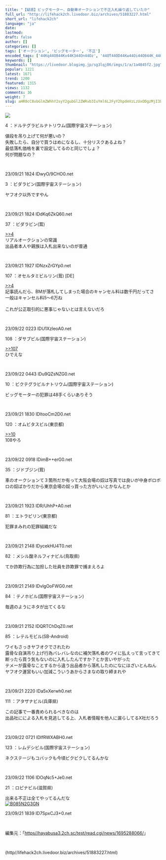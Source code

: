 ```yaml
---
title: "【疑惑】ビッグモーター、自動車オークションで不正入札繰り返していたか"
full_url: "http://lifehack2ch.livedoor.biz/archives/51883227.html"
short_url: "lifehack2ch"
language: "ja"
date: 
lastmod: 
draft: false
author: []
categories: []
tags: ['オークション', 'ビッグモーター', '不正']
encoded_tags: ['44Kq44O844Kv44K344On44Oz', '44OT44OD44Kw44Oi44O844K_44O8', '5LiN5q2j']
keywords: []
thumbnail: "https://livedoor.blogimg.jp/sg3lqj86/imgs/1/a/1a4845f2.jpg"
popular: 1221
latest: 1671
trend: 1200
featured: 1315
views: 1132
comments: 36
weight: 7
slug: aHR0cC8vbGlmZWhhY2syY2gubGl2ZWRvb3IuYml6L2FyY2hpdmVzLzUxODgzMjI3Lmh0bWw=
---
```


![](https://livedoor.blogimg.jp/sg3lqj86/imgs/1/a/1a4845f2.jpg)

<div><p class='t_name'>4 ：ドルテグラビルナトリウム(国際宇宙ステーション) </p> <p class='r1'>値段を吊り上げて何が悪いの？ <br> 失敗したら、自分で買うはめになるし、十分リスクあるよね？ <br> 最低落札価格を裏で設定してるのと同じでしょ？ <br> 何が問題なの？ </p><br><p>23/09/21 1824 IDwyO/9CHO0.net</p> <p class='t_name'>3 ：ビダラビン(国際宇宙ステーション) </p> <p class='r4'>ヤフオク以外ですやん </p><br><p>23/09/21 1824 IDdKq6ZkQ60.net</p> <p class='t_name_res'>37 ：ビダラビン(茸) </p> <p class='r4'><a href='#res_4'>>>4</a> <br> リアルオークションの常識 <br> 出品者本人や親族は入札出来ないのが普通 </p><br><p>23/09/21 1927 IDNzxZrGYp0.net</p> <p class='t_name_res'>107 ：オセルタミビルリン(茸) [DE]</p> <p class='r4'><a href='#res_4'>>>4</a> <br> 記事読んだら、BMが落札してしまった場合のキャンセル料は数千円だってさ <br> 一般はキャンセル料5〜6万ね <br> <br> これが公正取引的に悪事じゃないとは言えないだろ </p><br><p>23/09/22 0223 IDU1XzleoA0.net</p> <p class='t_name_res'>108 ：ダサブビル(国際宇宙ステーション) </p> <p class='r4'><a href='#res_107'>>>107</a> <br> ひでえな </p><br><p>23/09/22 0443 IDu9QZsNZG0.net</p> <p class='t_name'>10 ：ビクテグラビルナトリウム(国際宇宙ステーション) </p> <p class='r4'>ビッグモーターの犯罪は48手くらいありそう </p><br><p>23/09/21 1830 IDltooCm2D0.net</p> <p class='t_name_res'>120 ：オムビタスビル(東京都) </p> <p class='r4'><a href='#res_10'>>>10</a> <br> 108やろ </p><br><p>23/09/22 0918 IDimB++erG0.net</p> <p class='t_name'>35 ：ジドブジン(茸) </p> <p class='r4'>車のオークションて３箇所だか有って大阪会場の奴は写真では良いが中身ボロボロの奴ばかりだから東京会場の奴っ買った方がいいとかなんとか </p><br><p>23/09/21 1923 IDR/UhhP+A0.net</p> <p class='t_name'>81 ：エトラビリン(東京都) </p> <p class='r4'>犯罪まみれの犯罪組織だな </p><br><p>23/09/21 2148 IDycekHU4T0.net</p> <p class='t_name'>82 ：メシル酸ネルフィナビル(鳥取県) </p> <p class='r4'>てか詐欺行為に加担した社員を詐欺罪で捕まえろよ </p><br><p>23/09/21 2149 IDvlgOoFWG0.net</p> <p class='t_name'>84 ：テノホビル(国際宇宙ステーション) </p> <p class='r4'>毎週のようにネタが出てくるな </p><br><p>23/09/21 2152 IDQRTChDqZ0.net</p> <p class='t_name'>85 ：レテルモビル(SB-Android) </p> <p class='r4'>ワイもさっきヤフオクでされたわ <br> 露骨な自演吊り上げ行為バレバレなのに補欠落札者のワイに払えって言ってきて断ったら買う気もないのに入札したんですか？とか言いやがった <br> テメーが露骨なことするから違う出品者から落札したのになにほざいとんねん <br> ヤフオク運営もいい加減こういうあからさまなの取り締まれや </p><br><p>23/09/21 2220 IDa5xXerwh0.net</p> <p class='t_name'>111 ：アタザナビル(兵庫県) </p> <p class='r4'>この記事で一番責められるべきなのは <br> 出品社にによる入札を見逃してる上、入札者情報を他人に漏らしてるX社だろう </p><br><p>23/09/22 0721 IDlfRWXABH0.net</p> <p class='t_name'>123 ：レムデシビル(国際宇宙ステーション) </p> <p class='r4'>ネクステージもコバックも今頃ビクビクしてるんかな </p><br><p>23/09/22 1106 IDOqNc5+Je0.net</p> <p class='t_name'>21 ：ロピナビル(滋賀県) </p> <p class='r2'>出来る不正は全てやってるんだな<br><a href='https//www.amazon.co.jp/dp/B085N2G3GN/?tag=nishiky24-22' target='_blank'><img src='https//m.media-amazon.com/images/I/51PgS2WdMOL._SL500_.jpg' alt='B085N2G3GN' border='0'></a> </p><p>23/09/21 1839 ID7SpxCJ3+0.net</p> <br><p class='p_url'>編集元：「<a href='https//hayabusa3.2ch.sc/test/read.cgi/news/1695288066/' target='_blank'>https//hayabusa3.2ch.sc/test/read.cgi/news/1695288066/</a>」</p> <br clear='all'></div>

(http//lifehack2ch.livedoor.biz/archives/51883227.html)
